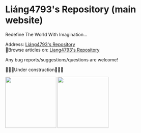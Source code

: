 # Liáng4793's Repository (main website)

Redefine The World With Imagination...

Address: [Liáng4793's Repository](https://liang4793.github.io/)   
🔗Browse articles on: [Liang4793's Repository](https://liang4793.github.io/docs/P001-doc.html)  

Any bug reports/suggestions/questions are welcome!  

🚧🚧🚧Under construction🚧🚧🚧  


<a href="https://liang4793.github.io/" target="_blank"><img src="https://s2.loli.net/2024/07/12/4FNfqDjn231UgIG.png" style="width: 160px; height: auto"></a>
<a href="https://liang4793.github.io/" target="_blank"><img src="https://s2.loli.net/2024/07/12/EGrRQfFSNcvqxdh.png" style="width: 160px; height: auto"></a>
